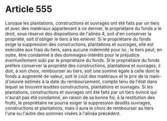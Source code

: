 # Article 555

Lorsque les plantations, constructions et ouvrages ont été faits par un tiers et avec des matériaux appartenant à ce dernier, le propriétaire du fonds a le droit, sous réserve des dispositions de l'alinéa 4, soit d'en conserver la propriété, soit d'obliger le tiers à les enlever.   Si le propriétaire du fonds exige la suppression des constructions, plantations et ouvrages, elle est exécutée aux frais du tiers, sans aucune indemnité pour lui ; le tiers peut, en outre, être condamné à des dommages-intérêts pour le préjudice éventuellement subi par le propriétaire du fonds.   Si le propriétaire du fonds préfère conserver la propriété des constructions, plantations et ouvrages, il doit, à son choix, rembourser au tiers, soit une somme égale à celle dont le fonds a augmenté de valeur, soit le coût des matériaux et le prix de la main-d'oeuvre estimés à la date du remboursement, compte tenu de l'état dans lequel se trouvent lesdites constructions, plantations et ouvrages.   Si les plantations, constructions et ouvrages ont été faits par un tiers évincé qui n'aurait pas été condamné, en raison de sa bonne foi, à la restitution des fruits, le propriétaire ne pourra exiger la suppression desdits ouvrages, constructions et plantations, mais il aura le choix de rembourser au tiers l'une ou l'autre des sommes visées à l'alinéa précédent.